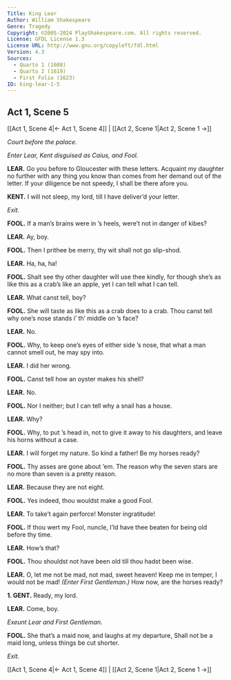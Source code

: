 ```yaml
---
Title: King Lear
Author: William Shakespeare
Genre: Tragedy
Copyright: ©2005-2024 PlayShakespeare.com. All rights reserved.
License: GFDL License 1.3
License URL: http://www.gnu.org/copyleft/fdl.html
Version: 4.3
Sources:
  - Quarto 1 (1608)
  - Quarto 2 (1619)
  - First Folio (1623)
ID: king-lear-1-5
---
```


## Act 1, Scene 5
[[Act 1, Scene 4|← Act 1, Scene 4]] | [[Act 2, Scene 1|Act 2, Scene 1 →]]

*Court before the palace.*

*Enter Lear, Kent disguised as Caius, and Fool.*

**LEAR.**
Go you before to Gloucester with these letters. Acquaint my daughter no further with any thing you know than comes from her demand out of the letter. If your diligence be not speedy, I shall be there afore you.

**KENT.**
I will not sleep, my lord, till I have deliver’d your letter.

*Exit.*

**FOOL.**
If a man’s brains were in ’s heels, were’t not in danger of kibes?

**LEAR.**
Ay, boy.

**FOOL.**
Then I prithee be merry, thy wit shall not go slip-shod.

**LEAR.**
Ha, ha, ha!

**FOOL.**
Shalt see thy other daughter will use thee kindly, for though she’s as like this as a crab’s like an apple, yet I can tell what I can tell.

**LEAR.**
What canst tell, boy?

**FOOL.**
She will taste as like this as a crab does to a crab. Thou canst tell why one’s nose stands i’ th’ middle on ’s face?

**LEAR.**
No.

**FOOL.**
Why, to keep one’s eyes of either side ’s nose, that what a man cannot smell out, he may spy into.

**LEAR.**
I did her wrong.

**FOOL.**
Canst tell how an oyster makes his shell?

**LEAR.**
No.

**FOOL.**
Nor I neither; but I can tell why a snail has a house.

**LEAR.**
Why?

**FOOL.**
Why, to put ’s head in, not to give it away to his daughters, and leave his horns without a case.

**LEAR.**
I will forget my nature. So kind a father! Be my horses ready?

**FOOL.**
Thy asses are gone about ’em. The reason why the seven stars are no more than seven is a pretty reason.

**LEAR.**
Because they are not eight.

**FOOL.**
Yes indeed, thou wouldst make a good Fool.

**LEAR.**
To take’t again perforce! Monster ingratitude!

**FOOL.**
If thou wert my Fool, nuncle, I’ld have thee beaten for being old before thy time.

**LEAR.**
How’s that?

**FOOL.**
Thou shouldst not have been old till thou hadst been wise.

**LEAR.**
O, let me not be mad, not mad, sweet heaven!
Keep me in temper, I would not be mad!
*(Enter First Gentleman.)*
How now, are the horses ready?

**1. GENT.**
Ready, my lord.

**LEAR.**
Come, boy.

*Exeunt Lear and First Gentleman.*

**FOOL.**
She that’s a maid now, and laughs at my departure,
Shall not be a maid long, unless things be cut shorter.

*Exit.*

[[Act 1, Scene 4|← Act 1, Scene 4]] | [[Act 2, Scene 1|Act 2, Scene 1 →]]